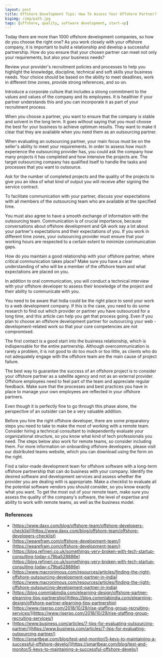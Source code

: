 ```yaml
---
layout: post
title: Offshore Development Tips: How To Assess Your Offshore Partner?
bigimg: /img/path.jpg
tags: [offshore, quality, software development, start-up]
---
```

Today there are more than 1000 offshore development companies, so how do you choose the right one? As you work closely with your offshore company, it is important to build a relationship and develop a successful partnership. How do you ensure that your chosen partner can meet not only your requirements, but also your business needs? 

Review your provider's recruitment policies and processes to help you highlight the knowledge, discipline, technical and soft skills your business needs. Your choice should be based on the ability to meet deadlines, work in different time zones, provide strong references, and so on. 

Introduce a corporate culture that includes a strong commitment to the values and values of the company and its employees. It is healthier if your partner understands this and you can incorporate it as part of your recruitment process. 

When you choose a partner, you want to ensure that the company is stable and solvent in the long term. It goes without saying that you must choose the best for your business to achieve optimum results. They want to make it clear that they are available when you need them as an outsourcing partner. 

When evaluating an outsourcing partner, your main focus must be on the seller's ability to meet your requirements. In order to assess how much experience the outsourcing provider has, you could ask the company how many projects it has completed and how intensive the projects are. The target outsourcing company has qualified itself to handle the tasks and processes that you want to outsource. 

Ask for the number of completed projects and the quality of the projects to give you an idea of what kind of output you will receive after signing the service contract. 

To facilitate communication with your partner, discuss your expectations with all members of the outsourcing team who are available at the specified time. 

You must also agree to have a smooth exchange of information with the outsourcing team. Communication is of crucial importance, because conversations about offshore development and QA work say a lot about your partner's expectations and their expectations of you. If you work in different time zones, your outsourcing provider must ensure that your working hours are respected to a certain extent to minimize communication gaps. 

How do you maintain a good relationship with your offshore partner, where critical communication takes place? Make sure you have a clear understanding of who will be a member of the offshore team and what expectations are placed on you. 

In addition to oral communication, you will conduct a technical interview with your offshore developer to assess their knowledge of the project and their ability to communicate with you. 

You need to be aware that India could be the right place to send your work to a web development company. If this is the case, you need to do some research to find out which provider or partner you have outsourced for a long time, and this article can help you get that process going. Even if you plan to choose an offshore development partner for outsourcing your web - development-related work so that your core competencies are not compromised. 

The first contact is a good start into the business relationship, which is indispensable for the entire partnership. Although overcommunication is rarely a problem, it is not good to do too much or too little, as clients who do not adequately engage with the offshore team are the main cause of project failure. 

The best way to guarantee the success of an offshore project is to consider your offshore partner as a satellite agency and not as an external provider. Offshore employees need to feel part of the team and appreciate regular feedback. Make sure that the processes and best practices you have in place to manage your own employees are reflected in your offshore partners. 

Even though it is perfectly fine to go through this phase alone, the perspective of an outsider can be a very valuable addition. 

Before you hire the right offshore developer, there are some preparatory steps you need to take to make the most of working with a remote team. Consider hiring a technical consultant to independently evaluate your organizational structure, so you know what kind of tech professionals you need. The steps below also work for remote teams, so consider including them. For more information on onboarding offshore developers, please visit our distributed teams website, which you can download using the form on the right. 

Find a tailor-made development team for offshore software with a long-term offshore partnership that can do business with your company. Identify the desired software and development services and assess whether the provider you are dealing with is appropriate. Make a checklist to evaluate all the potential software vendors you should consider, so you know exactly what you want. To get the most out of your remote team, make sure you assess the quality of the company's software, the level of expertise and ability to work with remote teams, as well as the business model.

### References

* [https://www.daxx.com/blog/offshore-team/offshore-developers-checklist](https://www.daxx.com/blog/offshore-team/offshore-developers-checklist)
* [https://wearefram.com/offshore-development-team/](https://wearefram.com/offshore-development-team/)
* [https://blog.refineri.co.uk/somethings-very-broken-with-tech-startup-consulting-today-c79ba528886e](https://blog.refineri.co.uk/somethings-very-broken-with-tech-startup-consulting-today-c79ba528886e)
* [https://www.macronimous.com/resources/articles/finding-the-right-offshore-outsourcing-development-partner-in-india](https://www.macronimous.com/resources/articles/finding-the-right-offshore-outsourcing-development-partner-in-india)
* [https://blog.commlabindia.com/elearning-design/offshore-partner-elearning-tips-partnership](https://blog.commlabindia.com/elearning-design/offshore-partner-elearning-tips-partnership)
* [https://www.riserpo.com/2018/10/29/rise-staffing-group-recruiting-services/](https://www.riserpo.com/2018/10/29/rise-staffing-group-recruiting-services/)
* [https://www.business.com/articles/7-tips-for-evaluating-outsourcing-partner/](https://www.business.com/articles/7-tips-for-evaluating-outsourcing-partner/)
* [https://smartbear.com/blog/test-and-monitor/5-keys-to-maintaining-a-successful-offshore-develo/](https://smartbear.com/blog/test-and-monitor/5-keys-to-maintaining-a-successful-offshore-develo/)